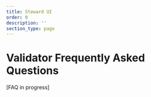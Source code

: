 ```yaml
---
title: Steward UI
order: 0
description: ''
section_type: page
---
```


# Validator Frequently Asked Questions

[FAQ in progress]
